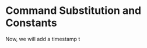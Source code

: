 # Command Substitution and Constants
Now, we will add a timestamp t
<!--stackedit_data:
eyJoaXN0b3J5IjpbMTQ3ODg5OTI2M119
-->